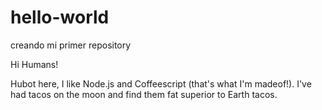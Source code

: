 # hello-world
creando mi primer repository

Hi Humans!

Hubot here, I like Node.js and Coffeescript (that's what I'm madeof!).
I've had tacos on the moon and find them fat superior to Earth tacos.
